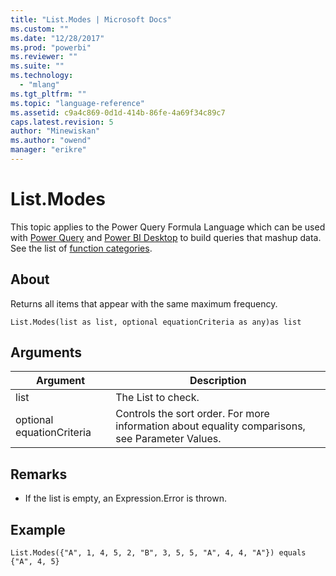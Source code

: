 ```yaml
---
title: "List.Modes | Microsoft Docs"
ms.custom: ""
ms.date: "12/28/2017"
ms.prod: "powerbi"
ms.reviewer: ""
ms.suite: ""
ms.technology: 
  - "mlang"
ms.tgt_pltfrm: ""
ms.topic: "language-reference"
ms.assetid: c9a4c869-0d1d-414b-86fe-4a69f34c89c7
caps.latest.revision: 5
author: "Minewiskan"
ms.author: "owend"
manager: "erikre"
---
```

# List.Modes
This topic applies to the Power Query Formula Language which can be used with [Power Query](https://support.office.com/article/Introduction-to-Microsoft-Power-Query-for-Excel-6E92E2F4-2079-4E1F-BAD5-89F6269CD605) and [Power BI Desktop](http://go.microsoft.com/fwlink/p/?LinkId=618607) to build queries that mashup data. See the list of [function categories](https://msdn.microsoft.com/en-us/library/mt211003.aspx).  
  
## About  
Returns all items that appear with the same maximum frequency.  
  
```  
List.Modes(list as list, optional equationCriteria as any)as list  
```  
  
## Arguments  
  
|Argument|Description|  
|------------|---------------|  
|list|The List to check.|  
|optional equationCriteria|Controls the sort order. For more information about equality comparisons, see Parameter Values.|  
  
## <a name="__toc360789384"></a>Remarks  
  
-   If the list is empty, an Expression.Error is thrown.  
  
## <a name="__goback"></a>Example  
  
```  
List.Modes({"A", 1, 4, 5, 2, "B", 3, 5, 5, "A", 4, 4, "A"}) equals {"A", 4, 5}  
```  
